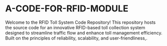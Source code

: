 # A-CODE-FOR-RFID-MODULE
Welcome to the RFID Toll System Code Repository! This repository hosts the source code for an innovative RFID-based toll collection system designed to streamline traffic flow and enhance toll management efficiency. Built on the principles of reliability, scalability, and user-friendliness,.
